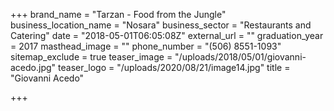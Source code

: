 +++
brand_name = "Tarzan - Food from the Jungle"
business_location_name = "Nosara"
business_sector = "Restaurants and Catering"
date = "2018-05-01T06:05:08Z"
external_url = ""
graduation_year = 2017
masthead_image = ""
phone_number = "(506) 8551-1093"
sitemap_exclude = true
teaser_image = "/uploads/2018/05/01/giovanni-acedo.jpg"
teaser_logo = "/uploads/2020/08/21/image14.jpg"
title = "Giovanni Acedo"

+++
